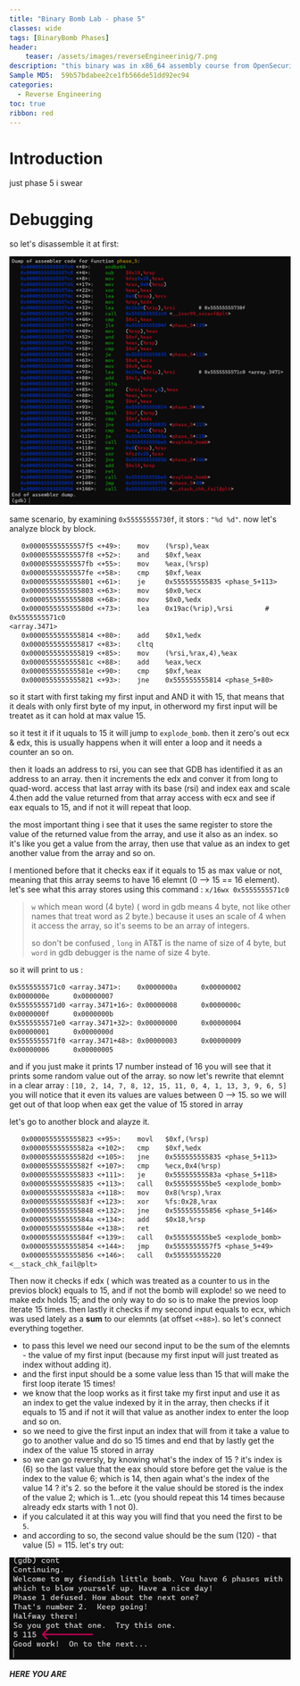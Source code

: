 ```yaml
---
title: "Binary Bomb Lab - phase 5"
classes: wide
tags: [BinaryBomb Phases]
header:
    teaser: /assets/images/reverseEngineerinig/7.png
description: "this binary was in x86_64 assembly course from OpenSecurityTraining2. and consist of 6 phases every one needs a special password to be defused (passed) otherwise it will blown up (not passed)."
Sample MD5:  59b57bdabee2ce1fb566de51dd92ec94
categories:
  - Reverse Engineering
toc: true
ribbon: red
---
```


# Introduction

just phase 5 i swear 

# Debugging

so let's disassemble it at first:

[![1](/assets/images/reverseEngineerinig/phase5/1.png)](/assets/images/reverseEngineerinig/phase5/1.png)

same scenario, by examining ```0x55555555730f```, it stors : ```"%d %d"```. now let's analyze block by block.

```assembly
   0x00005555555557f5 <+49>:    mov    (%rsp),%eax
   0x00005555555557f8 <+52>:    and    $0xf,%eax
   0x00005555555557fb <+55>:    mov    %eax,(%rsp)
   0x00005555555557fe <+58>:    cmp    $0xf,%eax
   0x0000555555555801 <+61>:    je     0x555555555835 <phase_5+113>
   0x0000555555555803 <+63>:    mov    $0x0,%ecx
   0x0000555555555808 <+68>:    mov    $0x0,%edx
   0x000055555555580d <+73>:    lea    0x19ac(%rip),%rsi        # 0x5555555571c0 																	<array.3471>
   0x0000555555555814 <+80>:    add    $0x1,%edx
   0x0000555555555817 <+83>:    cltq
   0x0000555555555819 <+85>:    mov    (%rsi,%rax,4),%eax
   0x000055555555581c <+88>:    add    %eax,%ecx
   0x000055555555581e <+90>:    cmp    $0xf,%eax
   0x0000555555555821 <+93>:    jne    0x555555555814 <phase_5+80>
```

 so it start with first taking my first input and AND it with 15, that means that it deals with only first byte of my input, in otherword my first input will be treatet as it can hold at max value 15.

so it test it if it uquals to 15 it will jump to ```explode_bomb```. then it zero's out ecx & edx, this is usually happens when it will enter a loop and it needs a counter an so on.

then it loads an address to rsi, you can see that GDB has identified it as an address to an array. then it increments the edx and conver it from long to quad-word. access that last array with its base (rsi) and index eax and scale 4.then add the value returned from that array access with ecx and see if eax equals to 15, and if not it will repeat that loop.

the most important thing i see that it uses the same register to store the value of the returned value from the array, and use it also as an index. so it's like you get a value from the array, then use that value as an index to get another value from the array and so on.

I mentioned before that it checks eax if it equals to 15 as max value or not, meaning that this array seems to have 16 elemnt (0 --> 15 == 16 element). let's see what this array stores using this command : ```x/16wx 0x5555555571c0 ``` 

> ```w``` which mean word (4 byte) ( word in gdb means 4 byte, not like other names that treat word as 2 byte.) because it uses an scale of 4 when it access the array, so it's seems to be an array of integers.
>
> so don't be confused , ```long``` in AT&T is the name of size of 4 byte, but ```word``` in gdb debugger is the name of size 4 byte. 

  so it will print to us : 

```
0x5555555571c0 <array.3471>:    0x0000000a      0x00000002      0x0000000e      0x00000007
0x5555555571d0 <array.3471+16>: 0x00000008      0x0000000c      0x0000000f      0x0000000b
0x5555555571e0 <array.3471+32>: 0x00000000      0x00000004      0x00000001      0x0000000d
0x5555555571f0 <array.3471+48>: 0x00000003      0x00000009      0x00000006      0x00000005
```

and if you just make it prints 17 number instead of 16 you will see that it prints some random value out of the array. so now let's rewrite that elemnt in a clear array : ```[10, 2, 14, 7, 8, 12, 15, 11, 0, 4, 1, 13, 3, 9, 6, 5]``` you will notice that it even its values are values between 0 --> 15. so we will get out of that loop when eax get the value of 15 stored in array

let's go to another block and alayze it.

```
   0x0000555555555823 <+95>:    movl   $0xf,(%rsp)
   0x000055555555582a <+102>:   cmp    $0xf,%edx
   0x000055555555582d <+105>:   jne    0x555555555835 <phase_5+113>
   0x000055555555582f <+107>:   cmp    %ecx,0x4(%rsp)
   0x0000555555555833 <+111>:   je     0x55555555583a <phase_5+118>
   0x0000555555555835 <+113>:   call   0x555555555be5 <explode_bomb>
   0x000055555555583a <+118>:   mov    0x8(%rsp),%rax
   0x000055555555583f <+123>:   xor    %fs:0x28,%rax
   0x0000555555555848 <+132>:   jne    0x555555555856 <phase_5+146>
   0x000055555555584a <+134>:   add    $0x18,%rsp
   0x000055555555584e <+138>:   ret
   0x000055555555584f <+139>:   call   0x555555555be5 <explode_bomb>
   0x0000555555555854 <+144>:   jmp    0x5555555557f5 <phase_5+49>
   0x0000555555555856 <+146>:   call   0x555555555220 <__stack_chk_fail@plt>
```

Then now it checks if edx ( which was treated as a counter to us in the previos block) equals to 15, and if not the bomb will explode! so we need to make edx holds 15; and the only way to do so is to make the previos loop iterate 15 times. then lastly it checks if my second input equals to ecx, which was used lately as a **sum** to our elemnts (at offset ```<+88>```). so let's connect everything together.

- to pass this level we need our second input to be the sum of the elemnts - the value of my first input (because my first input will just treated as index without adding it).
- and the first input should be a some value less than 15 that will make the first loop iterate 15 times! 
- we know that the loop works as it first take my first input and use it as an index to get the value indexed by it in the array, then checks if it equals to 15 and if not it will that value as another index to enter the loop and so on.
- so we need to give the first input an index that will from it take a value to go to another value and do so 15 times and end that by lastly get the index of the value 15 stored in array
- so we can go reversly, by knowing what's the index of 15 ? it's index is (6) so the last value that the eax should store before get the value is the index to the value 6; which is 14, then again what's the index of the value 14 ? it's 2. so the before it the value should be stored is the index of the value 2; which is 1...etc (you should repeat this 14 times because already edx starts with 1 not 0).
- if you calculated it at this way you will find that you need the first to be ```5```. 
- and according to so, the second value should be the sum (120) - that value (5) = 115. let's try out:

[![2](/assets/images/reverseEngineerinig/phase5/2.png)](/assets/images/reverseEngineerinig/phase5/2.png)

***HERE YOU ARE***

